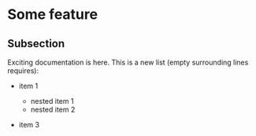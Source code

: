 # Some feature

## Subsection

Exciting documentation is here.
This is a new list (empty surrounding lines requires):

- item 1 

  - nested item 1
  - nested item 2

- item 3
